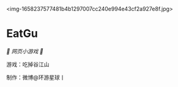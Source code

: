<img-1658237577481b4b1297007cc240e994e43cf2a927e8f.jpg>
# EatGu

_🦌 网页小游戏 🥛_

游戏：吃掉谷江山

制作：微博@环游星球丨
